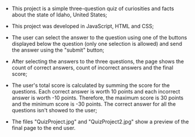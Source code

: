 - This project is a simple three-question quiz of curiosities and facts about the state of Idaho, United States;

- This project was developed in JavaScript, HTML and CSS;

- The user can select the answer to the question using one of the buttons displayed below the question (only one selection is allowed) and send the answer using the "submit" button;

- After selecting the answers to the three questions, the page shows the count of correct answers, count of incorrect answers and the final score;

- The user's total score is calculated by summing the score for the questions. Each correct answer is worth 10 points and each incorrect answer is worth -10 points. Therefore, the maximum score is 30 points and the minimum score is -30 points. The correct answer for all the questions isn't showed to the user;

- The files "QuizProject.jpg" and "QuizProject2.jpg" show a preview of the final page to the end user.
